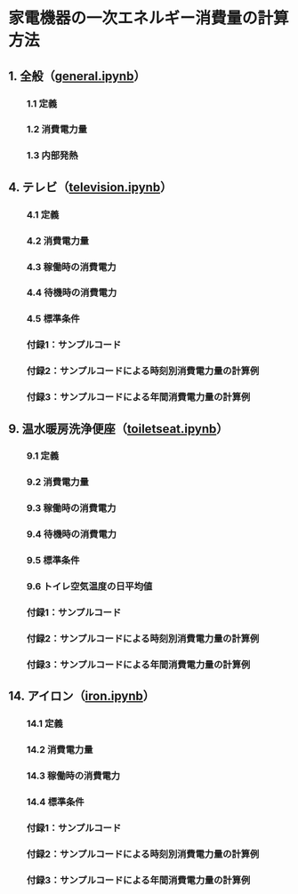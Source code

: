 # 家電機器の一次エネルギー消費量の計算方法

## 1. 全般（[general.ipynb](/general.ipynb)）
### <p style="text-indent:2em">1.1 定義</p>
### <p style="text-indent:2em">1.2 消費電力量</p>
### <p style="text-indent:2em">1.3 内部発熱</p>


## 4. テレビ（[television.ipynb](/television.ipynb)）
### <p style="text-indent:2em">4.1 定義</p>
### <p style="text-indent:2em">4.2 消費電力量</p>
### <p style="text-indent:2em">4.3 稼働時の消費電力</p>
### <p style="text-indent:2em">4.4 待機時の消費電力</p>
### <p style="text-indent:2em">4.5 標準条件</p>
### <p style="text-indent:2em">付録1：サンプルコード</p>
### <p style="text-indent:2em">付録2：サンプルコードによる時刻別消費電力量の計算例</p>
### <p style="text-indent:2em">付録3：サンプルコードによる年間消費電力量の計算例</p>

## 9. 温水暖房洗浄便座（[toiletseat.ipynb](/toiletseat.ipynb)）
### <p style="text-indent:2em">9.1 定義</p>
### <p style="text-indent:2em">9.2 消費電力量</p>
### <p style="text-indent:2em">9.3 稼働時の消費電力</p>
### <p style="text-indent:2em">9.4 待機時の消費電力</p>
### <p style="text-indent:2em">9.5 標準条件</p>
### <p style="text-indent:2em">9.6 トイレ空気温度の日平均値</p>
### <p style="text-indent:2em">付録1：サンプルコード</p>
### <p style="text-indent:2em">付録2：サンプルコードによる時刻別消費電力量の計算例</p>
### <p style="text-indent:2em">付録3：サンプルコードによる年間消費電力量の計算例</p>

## 14. アイロン（[iron.ipynb](/iron.ipynb)）
### <p style="text-indent:2em">14.1 定義</p>
### <p style="text-indent:2em">14.2 消費電力量</p>
### <p style="text-indent:2em">14.3 稼働時の消費電力</p>
### <p style="text-indent:2em">14.4 標準条件</p>
### <p style="text-indent:2em">付録1：サンプルコード</p>
### <p style="text-indent:2em">付録2：サンプルコードによる時刻別消費電力量の計算例</p>
### <p style="text-indent:2em">付録3：サンプルコードによる年間消費電力量の計算例</p>

